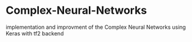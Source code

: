 # Complex-Neural-Networks
implementation and improvment of the Complex Neural Networks using Keras with tf2 backend
